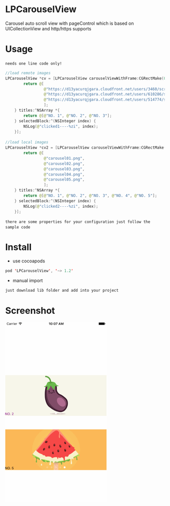 # LPCarouselView

Carousel auto scroll view with pageControl which is based on UICollectionView and http/https supports

# Usage
`needs one line code only!`
```swift
//load remote images
LPCarouselView *cv = [LPCarouselView carouselViewWithFrame:CGRectMake(0, 200, self.view.bounds.size.width, 150) placeholderImage:[UIImage imageNamed:@"carousel01"] images:^NSArray *{
        return @[
                 @"https://d13yacurqjgara.cloudfront.net/users/3460/screenshots/1667332/pickle.png",
                 @"https://d13yacurqjgara.cloudfront.net/users/610286/screenshots/2012918/eggplant.png",
                 @"https://d13yacurqjgara.cloudfront.net/users/514774/screenshots/1985501/ill_2-01.png",
                 ];
    } titles:^NSArray *{
        return @[@"NO. 1", @"NO. 2", @"NO. 3"];
    } selectedBlock:^(NSInteger index) {
        NSLog(@"clicked1----%zi", index);
    }];
    
//load local images
LPCarouselView *cv2 = [LPCarouselView carouselViewWithFrame:CGRectMake(0, 400, self.view.bounds.size.width, 150) placeholderImage:nil images:^NSArray *{
        return @[
                 @"carousel01.png",
                 @"carousel02.png",
                 @"carousel03.png",
                 @"carousel04.png",
                 @"carousel05.png",
                 ];
    } titles:^NSArray *{
        return @[@"NO. 1", @"NO. 2", @"NO. 3", @"NO. 4", @"NO. 5"];
    } selectedBlock:^(NSInteger index) {
        NSLog(@"clicked2----%zi", index);
    }];
```
`there are some properties for your configuration just follow the sample code`

# Install

- use cocoapods
```swift
pod 'LPCarouselView', '~> 1.2'
```
- manual import
```swift
just download lib folder and add into your project
```

# Screenshot

<img src="screenshot.gif" width="320">
